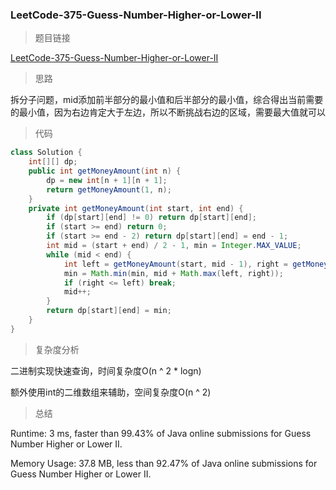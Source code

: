 ### LeetCode-375-Guess-Number-Higher-or-Lower-II

> 题目链接

[LeetCode-375-Guess-Number-Higher-or-Lower-II](https://leetcode.com/problems/guess-number-higher-or-lower-ii/)

> 思路

拆分子问题，mid添加前半部分的最小值和后半部分的最小值，综合得出当前需要的最小值，因为右边肯定大于左边，所以不断挑战右边的区域，需要最大值就可以

> 代码

```java
class Solution {
    int[][] dp;
    public int getMoneyAmount(int n) {
        dp = new int[n + 1][n + 1];
        return getMoneyAmount(1, n);
    }
    private int getMoneyAmount(int start, int end) {
        if (dp[start][end] != 0) return dp[start][end];
        if (start >= end) return 0;
        if (start >= end - 2) return dp[start][end] = end - 1;
        int mid = (start + end) / 2 - 1, min = Integer.MAX_VALUE;
        while (mid < end) {
            int left = getMoneyAmount(start, mid - 1), right = getMoneyAmount(mid + 1, end);
            min = Math.min(min, mid + Math.max(left, right));
            if (right <= left) break;
            mid++;
        }
        return dp[start][end] = min;
    }
}
```

> 复杂度分析

二进制实现快速查询，时间复杂度O(n ^ 2 * logn)

额外使用int的二维数组来辅助，空间复杂度O(n ^ 2)

> 总结

Runtime: 3 ms, faster than 99.43% of Java online submissions for Guess Number Higher or Lower II.

Memory Usage: 37.8 MB, less than 92.47% of Java online submissions for Guess Number Higher or Lower II.
